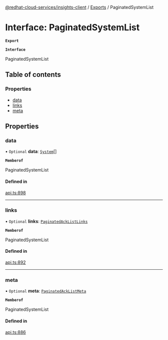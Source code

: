 [@redhat-cloud-services/insights-client](../README.md) / [Exports](../modules.md) / PaginatedSystemList

# Interface: PaginatedSystemList

**`Export`**

**`Interface`**

PaginatedSystemList

## Table of contents

### Properties

- [data](PaginatedSystemList.md#data)
- [links](PaginatedSystemList.md#links)
- [meta](PaginatedSystemList.md#meta)

## Properties

### data

• `Optional` **data**: [`System`](System.md)[]

**`Memberof`**

PaginatedSystemList

#### Defined in

[api.ts:898](https://github.com/RedHatInsights/javascript-clients/blob/master/packages/insights/api.ts#L898)

___

### links

• `Optional` **links**: [`PaginatedAckListLinks`](PaginatedAckListLinks.md)

**`Memberof`**

PaginatedSystemList

#### Defined in

[api.ts:892](https://github.com/RedHatInsights/javascript-clients/blob/master/packages/insights/api.ts#L892)

___

### meta

• `Optional` **meta**: [`PaginatedAckListMeta`](PaginatedAckListMeta.md)

**`Memberof`**

PaginatedSystemList

#### Defined in

[api.ts:886](https://github.com/RedHatInsights/javascript-clients/blob/master/packages/insights/api.ts#L886)
